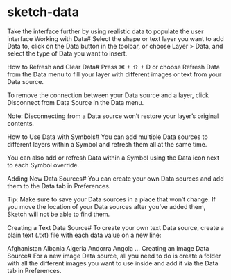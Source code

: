 # sketch-data
Take the interface further by using realistic data to populate the user interface
Working with Data#
Select the shape or text layer you want to add Data to, click on the Data button in the toolbar, or choose Layer > Data, and select the type of Data you want to insert.

How to Refresh and Clear Data#
Press ⌘ + ⇧ + D or choose Refresh Data from the Data menu to fill your layer with different images or text from your Data source.

To remove the connection between your Data source and a layer, click Disconnect from Data Source in the Data menu.

Note: Disconnecting from a Data source won’t restore your layer’s original contents.

How to Use Data with Symbols#
You can add multiple Data sources to different layers within a Symbol and refresh them all at the same time.

You can also add or refresh Data within a Symbol using the Data icon next to each Symbol override.

Adding New Data Sources#
You can create your own Data sources and add them to the Data tab in Preferences.

Tip: Make sure to save your Data sources in a place that won’t change. If you move the location of your Data sources after you’ve added them, Sketch will not be able to find them.

Creating a Text Data Source#
To create your own text Data source, create a plain text (.txt) file with each data value on a new line:

Afghanistan
Albania
Algeria
Andorra
Angola
...
Creating an Image Data Source#
For a new image Data source, all you need to do is create a folder with all the different images you want to use inside and add it via the Data tab in Preferences.
